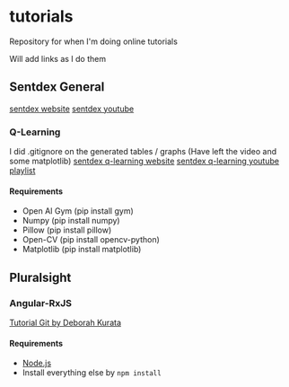 # tutorials
Repository for when I'm doing online tutorials

Will add links as I do them

## Sentdex General
[sentdex website](https://pythonprogramming.net)
[sentdex youtube](https://www.youtube.com/channel/UCfzlCWGWYyIQ0aLC5w48gBQ)
### Q-Learning
I did .gitignore on the generated tables / graphs
(Have left the video and some matplotlib)
[sentdex q-learning website](https://pythonprogramming.net/q-learning-reinforcement-learning-python-tutorial/)
[sentdex q-learning youtube playlist](https://www.youtube.com/playlist?list=PLQVvvaa0QuDezJFIOU5wDdfy4e9vdnx-7)
#### Requirements
 - Open AI Gym (pip install gym)
 - Numpy (pip install numpy)
 - Pillow (pip install pillow)
 - Open-CV (pip install opencv-python)
 - Matplotlib (pip install matplotlib)



## Pluralsight
### Angular-RxJS
[Tutorial Git by Deborah Kurata](https://github.com/DeborahK/Angular-RxJS)
#### Requirements
 - [Node.js](https://nodejs.org/)
 - Install everything else by `npm install`


